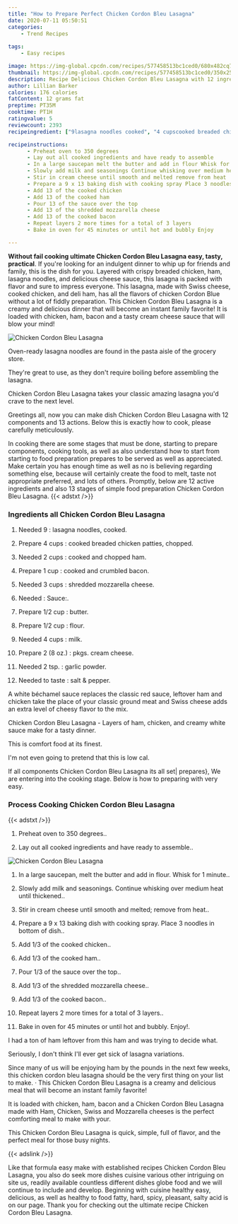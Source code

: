 ```yaml
---
title: "How to Prepare Perfect Chicken Cordon Bleu Lasagna"
date: 2020-07-11 05:50:51
categories:
    - Trend Recipes
    
tags:
    - Easy recipes

image: https://img-global.cpcdn.com/recipes/577458513bc1ced0/680x482cq70/chicken-cordon-bleu-lasagna-recipe-main-photo.jpg
thumbnail: https://img-global.cpcdn.com/recipes/577458513bc1ced0/350x250cq70/chicken-cordon-bleu-lasagna-recipe-main-photo.jpg
description: Recipe Delicious Chicken Cordon Bleu Lasagna with 12 ingredients and 13 stages of easy cooking.
author: Lillian Barker
calories: 176 calories
fatContent: 12 grams fat
preptime: PT35M
cooktime: PT1H
ratingvalue: 5
reviewcount: 2393
recipeingredient: ["9lasagna noodles cooked", "4 cupscooked breaded chicken patties chopped", "2 cupscooked and chopped ham", "1 cupcooked and crumbled bacon", "3 cupsshredded mozzarella cheese", "Sauce", "1/2 cupbutter", "1/2 cupflour", "4 cupsmilk", "2 (8 oz.)pkgs cream cheese", "2 tsp.garlic powder", "to tastesalt  pepper"]

recipeinstructions: 
      - Preheat oven to 350 degrees 
      - Lay out all cooked ingredients and have ready to assemble 
      - In a large saucepan melt the butter and add in flour Whisk for 1 minute 
      - Slowly add milk and seasonings Continue whisking over medium heat until thickened 
      - Stir in cream cheese until smooth and melted remove from heat 
      - Prepare a 9 x 13 baking dish with cooking spray Place 3 noodles in bottom of dish 
      - Add 13 of the cooked chicken 
      - Add 13 of the cooked ham 
      - Pour 13 of the sauce over the top 
      - Add 13 of the shredded mozzarella cheese 
      - Add 13 of the cooked bacon 
      - Repeat layers 2 more times for a total of 3 layers 
      - Bake in oven for 45 minutes or until hot and bubbly Enjoy

---
```




**Without fail cooking ultimate Chicken Cordon Bleu Lasagna easy, tasty, practical**. If you&#39;re looking for an indulgent dinner to whip up for friends and family, this is the dish for you. Layered with crispy breaded chicken, ham, lasagna noodles, and delicious cheese sauce, this lasagna is packed with flavor and sure to impress everyone. This lasagna, made with Swiss cheese, cooked chicken, and deli ham, has all the flavors of chicken Cordon Blue without a lot of fiddly preparation. This Chicken Cordon Bleu Lasagna is a creamy and delicious dinner that will become an instant family favorite! It is loaded with chicken, ham, bacon and a tasty cream cheese sauce that will blow your mind!


![Chicken Cordon Bleu Lasagna](https://img-global.cpcdn.com/recipes/577458513bc1ced0/680x482cq70/chicken-cordon-bleu-lasagna-recipe-main-photo.jpg "Chicken Cordon Bleu Lasagna")



Oven-ready lasagna noodles are found in the pasta aisle of the grocery store.

They&#39;re great to use, as they don&#39;t require boiling before assembling the lasagna.

Chicken Cordon Bleu Lasagna takes your classic amazing lasagna you&#39;d crave to the next level.


Greetings all, now you can make dish Chicken Cordon Bleu Lasagna with 12 components and 13 actions. Below this is exactly how to cook, please carefully meticulously.

In cooking there are some stages that must be done, starting to prepare components, cooking tools, as well as also understand how to start from starting to food preparation prepares to be served as well as appreciated. Make certain you has enough time as well as no is believing regarding something else, because will certainly create the food to melt, taste not appropriate preferred, and lots of others. Promptly, below are 12 active ingredients and also 13 stages of simple food preparation Chicken Cordon Bleu Lasagna.
{{< adstxt />}}

### Ingredients all Chicken Cordon Bleu Lasagna


1. Needed 9 : lasagna noodles, cooked.

1. Prepare 4 cups : cooked breaded chicken patties, chopped.

1. Needed 2 cups : cooked and chopped ham.

1. Prepare 1 cup : cooked and crumbled bacon.

1. Needed 3 cups : shredded mozzarella cheese.

1. Needed  : Sauce:.

1. Prepare 1/2 cup : butter.

1. Prepare 1/2 cup : flour.

1. Needed 4 cups : milk.

1. Prepare 2 (8 oz.) : pkgs. cream cheese.

1. Needed 2 tsp. : garlic powder.

1. Needed to taste : salt &amp; pepper.


A white béchamel sauce replaces the classic red sauce, leftover ham and chicken take the place of your classic ground meat and Swiss cheese adds an extra level of cheesy flavor to the mix.

Chicken Cordon Bleu Lasagna - Layers of ham, chicken, and creamy white sauce make for a tasty dinner.

This is comfort food at its finest.

I&#39;m not even going to pretend that this is low cal.


If all components Chicken Cordon Bleu Lasagna its all set| prepares}, We are entering into the cooking stage. Below is how to preparing with very easy.

### Process Cooking Chicken Cordon Bleu Lasagna

{{< adstxt />}}


1. Preheat oven to 350 degrees..



1. Lay out all cooked ingredients and have ready to assemble..



![Chicken Cordon Bleu Lasagna](https://img-global.cpcdn.com/steps/0aa22ecb6d80deda/160x128cq70/chicken-cordon-bleu-lasagna-recipe-step-2-photo.jpg" "Chicken Cordon Bleu Lasagna")



1. In a large saucepan, melt the butter and add in flour. Whisk for 1 minute..



1. Slowly add milk and seasonings. Continue whisking over medium heat until thickened..



1. Stir in cream cheese until smooth and melted; remove from heat..



1. Prepare a 9 x 13 baking dish with cooking spray. Place 3 noodles in bottom of dish..



1. Add 1/3 of the cooked chicken..



1. Add 1/3 of the cooked ham..



1. Pour 1/3 of the sauce over the top..



1. Add 1/3 of the shredded mozzarella cheese..



1. Add 1/3 of the cooked bacon..



1. Repeat layers 2 more times for a total of 3 layers..



1. Bake in oven for 45 minutes or until hot and bubbly. Enjoy!.




I had a ton of ham leftover from this ham and was trying to decide what.

Seriously, I don&#39;t think I&#39;ll ever get sick of lasagna variations.

Since many of us will be enjoying ham by the pounds in the next few weeks, this chicken cordon bleu lasagna should be the very first thing on your list to make. · This Chicken Cordon Bleu Lasagna is a creamy and delicious meal that will become an instant family favorite!

It is loaded with chicken, ham, bacon and a Chicken Cordon Bleu Lasagna made with Ham, Chicken, Swiss and Mozzarella cheeses is the perfect comforting meal to make with your.

This Chicken Cordon Bleu Lasagna is quick, simple, full of flavor, and the perfect meal for those busy nights.


{{< adslink />}}

Like that formula easy make with established recipes Chicken Cordon Bleu Lasagna, you also do seek more dishes cuisine various other intriguing on site us, readily available countless different dishes globe food and we will continue to include and develop. Beginning with cuisine healthy easy, delicious, as well as healthy to food fatty, hard, spicy, pleasant, salty acid is on our page. Thank you for checking out the ultimate recipe Chicken Cordon Bleu Lasagna.
